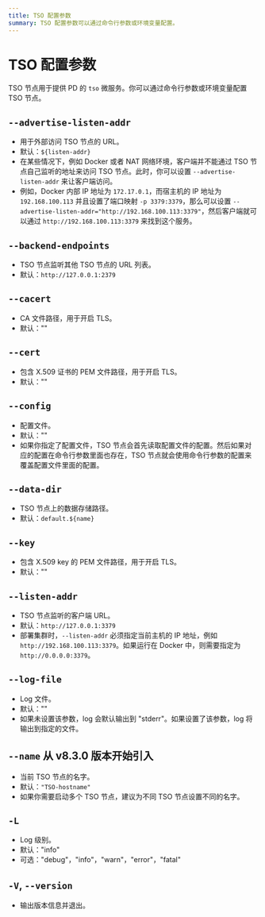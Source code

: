 ```yaml
---
title: TSO 配置参数
summary: TSO 配置参数可以通过命令行参数或环境变量配置。
---
```


# TSO 配置参数

TSO 节点用于提供 PD 的 `tso` 微服务。你可以通过命令行参数或环境变量配置 TSO 节点。

## `--advertise-listen-addr`

- 用于外部访问 TSO 节点的 URL。
- 默认：`${listen-addr}`
- 在某些情况下，例如 Docker 或者 NAT 网络环境，客户端并不能通过 TSO 节点自己监听的地址来访问 TSO 节点。此时，你可以设置 `--advertise-listen-addr` 来让客户端访问。
- 例如，Docker 内部 IP 地址为 `172.17.0.1`，而宿主机的 IP 地址为 `192.168.100.113` 并且设置了端口映射 `-p 3379:3379`，那么可以设置 `--advertise-listen-addr="http://192.168.100.113:3379"`，然后客户端就可以通过 `http://192.168.100.113:3379` 来找到这个服务。

## `--backend-endpoints`

- TSO 节点监听其他 TSO 节点的 URL 列表。
- 默认：`http://127.0.0.1:2379`

## `--cacert`

- CA 文件路径，用于开启 TLS。
- 默认：""

## `--cert`

- 包含 X.509 证书的 PEM 文件路径，用于开启 TLS。
- 默认：""

## `--config`

- 配置文件。
- 默认：""
- 如果你指定了配置文件，TSO 节点会首先读取配置文件的配置。然后如果对应的配置在命令行参数里面也存在，TSO 节点就会使用命令行参数的配置来覆盖配置文件里面的配置。

## `--data-dir`

- TSO 节点上的数据存储路径。
- 默认：`default.${name}`

## `--key`

- 包含 X.509 key 的 PEM 文件路径，用于开启 TLS。
- 默认：""

## `--listen-addr`

- TSO 节点监听的客户端 URL。
- 默认：`http://127.0.0.1:3379`
- 部署集群时，`--listen-addr` 必须指定当前主机的 IP 地址，例如 `http://192.168.100.113:3379`。如果运行在 Docker 中，则需要指定为 `http://0.0.0.0:3379`。

## `--log-file`

- Log 文件。
- 默认：""
- 如果未设置该参数，log 会默认输出到 "stderr"。如果设置了该参数，log 将输出到指定的文件。

## `--name` <span class="version-mark">从 v8.3.0 版本开始引入</span>

+ 当前 TSO 节点的名字。
+ 默认：`"TSO-hostname"`
+ 如果你需要启动多个 TSO 节点，建议为不同 TSO 节点设置不同的名字。

## `-L`

- Log 级别。
- 默认："info"
- 可选："debug"，"info"，"warn"，"error"，"fatal"

## `-V`, `--version`

- 输出版本信息并退出。
